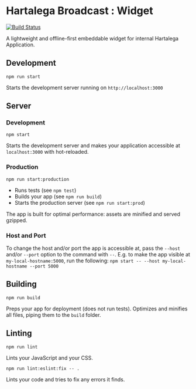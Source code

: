 # Hartalega Broadcast : Widget

[![Build Status](http://bj-tfs:8080/tfs/DefaultCollection/Broadcast%202.0/_apis/build/status/brdcst-ci%20npm-publish?branchName=master)](http://bj-tfs:8080/tfs/DefaultCollection/Broadcast%202.0/_build/latest?definitionId=3&branchName=master)

A lightweight and offline-first embeddable widget for internal Hartalega Application.


## Development

```Shell
npm run start
```

Starts the development server running on `http://localhost:3000`

## Server

### Development

```Shell
npm start
```

Starts the development server and makes your application accessible at
`localhost:3000` with hot-reloaded.

### Production

```Shell
npm run start:production
```

- Runs tests (see `npm test`)
- Builds your app (see `npm run build`)
- Starts the production server (see `npm run start:prod`)

The app is built for optimal performance: assets are
minified and served gzipped.

### Host and Port

To change the host and/or port the app is accessible at, pass the `--host` and/or `--port` option to the command
with `--`. E.g. to make the app visible at `my-local-hostname:5000`, run the following:
`npm start -- --host my-local-hostname --port 5000`

## Building

```Shell
npm run build
```

Preps your app for deployment (does not run tests). Optimizes and minifies all files, piping them to the `build` folder.

## Linting

```Shell
npm run lint
```

Lints your JavaScript and your CSS.

```Shell
npm run lint:eslint:fix -- .
```

Lints your code and tries to fix any errors it finds.
